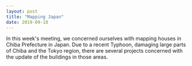 ```yaml
---
layout: post
title: "Mapping Japan"
date: 2019-09-18
---
```


In this week's meeting, we concerned ourselves with mapping houses in Chiba Prefecture in Japan. Due to a recent Typhoon, damaging large parts of Chiba and the Tokyo region, there are several projects concerned with the update of the buildings in those areas. 
